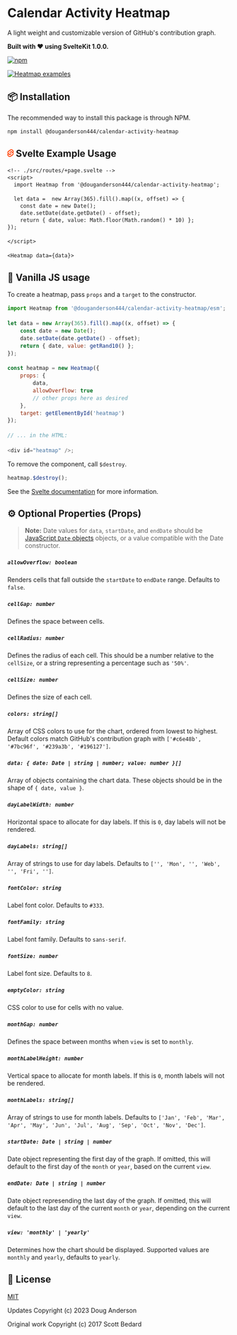# Calendar Activity Heatmap

A light weight and customizable version of GitHub's contribution graph.

<b>Built with ❤️ using SvelteKit 1.0.0.</b>

[![npm](https://img.shields.io/npm/v/@douganderson444/calendar-activity-heatmap.svg)](https://www.npmjs.com/package/@douganderson444/calendar-activity-heatmap)

[![Heatmap examples](https://user-images.githubusercontent.com/7980426/78958159-27d55280-7a9c-11ea-9b08-8b5d7df31d7a.png)](https://svelte-heatmap.netlify.app/)

## 📦 Installation

The recommended way to install this package is through NPM.

```bash
npm install @douganderson444/calendar-activity-heatmap
```

## <img src="./static/svelte-logo.svg" width="14px"> Svelte Example Usage

```svelte
<!-- ./src/routes/+page.svelte -->
<script>
  import Heatmap from '@douganderson444/calendar-activity-heatmap';

  let data =  new Array(365).fill().map((x, offset) => {
	const date = new Date();
	date.setDate(date.getDate() - offset);
	return { date, value: Math.floor(Math.random() * 10) };
});

</script>

<Heatmap data={data}>
```

## 🚀 Vanilla JS usage

To create a heatmap, pass `props` and a `target` to the constructor.

```js
import Heatmap from '@douganderson444/calendar-activity-heatmap/esm';

let data = new Array(365).fill().map((x, offset) => {
	const date = new Date();
	date.setDate(date.getDate() - offset);
	return { date, value: getRand10() };
});

const heatmap = new Heatmap({
	props: {
		data,
		allowOverflow: true
		// other props here as desired
	},
	target: getElementById('heatmap')
});

// ... in the HTML:

<div id="heatmap" />;
```

To remove the component, call `$destroy`.

```js
heatmap.$destroy();
```

See the [Svelte documentation](https://svelte.dev/docs#Client-side_component_API) for more information.

## ⚙️ Optional Properties (Props)

> **Note:** Date values for `data`, `startDate`, and `endDate` should be [JavaScript `Date` objects](https://developer.mozilla.org/en-US/docs/Web/JavaScript/Reference/Global_Objects/Date) objects, or a value compatible with the Date constructor.

##### `allowOverflow: boolean`

Renders cells that fall outside the `startDate` to `endDate` range. Defaults to `false`.

##### `cellGap: number`

Defines the space between cells.

##### `cellRadius: number`

Defines the radius of each cell. This should be a number relative to the `cellSize`, or a string representing a percentage such as `'50%'`.

##### `cellSize: number`

Defines the size of each cell.

##### `colors: string[]`

Array of CSS colors to use for the chart, ordered from lowest to highest. Default colors match GitHub's contribution graph with `['#c6e48b', '#7bc96f', '#239a3b', '#196127']`.

##### `data: { date: Date | string | number; value: number }[]`

Array of objects containing the chart data. These objects should be in the shape of `{ date, value }`.

##### `dayLabelWidth: number`

Horizontal space to allocate for day labels. If this is `0`, day labels will not be rendered.

##### `dayLabels: string[]`

Array of strings to use for day labels. Defaults to `['', 'Mon', '', 'Web', '', 'Fri', '']`.

##### `fontColor: string`

Label font color. Defaults to `#333`.

##### `fontFamily: string`

Label font family. Defaults to `sans-serif`.

##### `fontSize: number`

Label font size. Defaults to `8`.

##### `emptyColor: string`

CSS color to use for cells with no value.

##### `monthGap: number`

Defines the space between months when `view` is set to `monthly`.

##### `monthLabelHeight: number`

Vertical space to allocate for month labels. If this is `0`, month labels will not be rendered.

##### `monthLabels: string[]`

Array of strings to use for month labels. Defaults to `['Jan', 'Feb', 'Mar', 'Apr', 'May', 'Jun', 'Jul', 'Aug', 'Sep', 'Oct', 'Nov', 'Dec']`.

##### `startDate: Date | string | number`

Date object representing the first day of the graph. If omitted, this will default to the first day of the `month` or `year`, based on the current `view`.

##### `endDate: Date | string | number`

Date object represending the last day of the graph. If omitted, this will default to the last day of the current `month` or `year`, depending on the current `view`.

##### `view: 'monthly' | 'yearly'`

Determines how the chart should be displayed. Supported values are `monthly` and `yearly`, defaults to `yearly`.

## 📄 License

[MIT](https://github.com/scottbedard/svelte-heatmap/blob/master/LICENSE)

Updates Copyright (c) 2023 Doug Anderson

Original work Copyright (c) 2017 Scott Bedard
